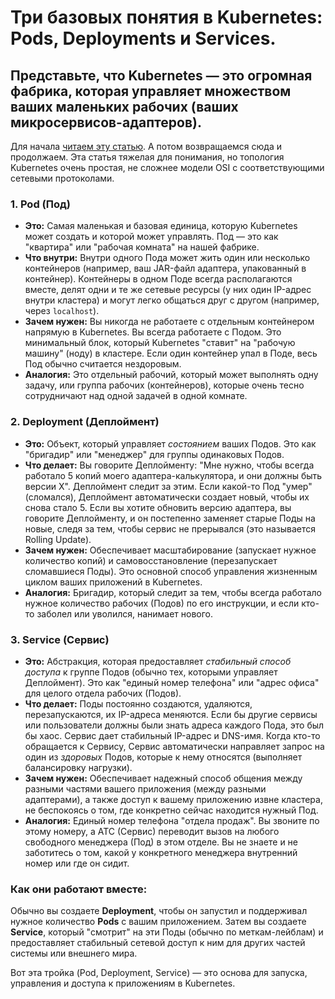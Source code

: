 # Три базовых понятия в Kubernetes: Pods, Deployments и Services.

## Представьте, что Kubernetes — это огромная фабрика, которая управляет множеством ваших маленьких рабочих (ваших микросервисов-адаптеров).

Для начала [читаем эту статью](https://ru.wikipedia.org/wiki/Kubernetes). А потом возвращаемся сюда и продолжаем. Эта статья тяжелая для понимания, но топология Kubernetes очень простая, не сложнее модели OSI с соответствующими сетевыми протоколами. 

### 1.  **Pod (Под)**

   * **Это:** Самая маленькая и базовая единица, которую Kubernetes может создать и которой может управлять. Под — это как "квартира" или "рабочая комната" на нашей фабрике.
   * **Что внутри:** Внутри одного Пода может жить один или несколько контейнеров (например, ваш JAR-файл адаптера, упакованный в контейнер). Контейнеры в одном Поде всегда располагаются вместе, делят одни и те же сетевые ресурсы (у них один IP-адрес внутри кластера) и могут легко общаться друг с другом (например, через `localhost`).
   * **Зачем нужен:** Вы никогда не работаете с отдельным контейнером напрямую в Kubernetes. Вы всегда работаете с Подом. Это минимальный блок, который Kubernetes "ставит" на "рабочую машину" (ноду) в кластере. Если один контейнер упал в Поде, весь Под обычно считается нездоровым.
   * **Аналогия:** Это отдельный рабочий, который может выполнять одну задачу, или группа рабочих (контейнеров), которые очень тесно сотрудничают над одной задачей в одной комнате.

### 2.  **Deployment (Деплоймент)**

   * **Это:** Объект, который управляет *состоянием* ваших Подов. Это как "бригадир" или "менеджер" для группы одинаковых Подов.
   * **Что делает:** Вы говорите Деплойменту: "Мне нужно, чтобы всегда работало 5 копий моего адаптера-калькулятора, и они должны быть версии X". Деплоймент следит за этим. Если какой-то Под "умер" (сломался), Деплоймент автоматически создает новый, чтобы их снова стало 5. Если вы хотите обновить версию адаптера, вы говорите Деплойменту, и он постепенно заменяет старые Поды на новые, следя за тем, чтобы сервис не прерывался (это называется Rolling Update).
   * **Зачем нужен:** Обеспечивает масштабирование (запускает нужное количество копий) и самовосстановление (перезапускает сломавшиеся Поды). Это основной способ управления жизненным циклом ваших приложений в Kubernetes.
   * **Аналогия:** Бригадир, который следит за тем, чтобы всегда работало нужное количество рабочих (Подов) по его инструкции, и если кто-то заболел или уволился, нанимает нового.

### 3.  **Service (Сервис)**

   * **Это:** Абстракция, которая предоставляет *стабильный способ доступа* к группе Подов (обычно тех, которыми управляет Деплоймент). Это как "единый номер телефона" или "адрес офиса" для целого отдела рабочих (Подов).
   * **Что делает:** Поды постоянно создаются, удаляются, перезапускаются, их IP-адреса меняются. Если бы другие сервисы или пользователи должны были знать адреса каждого Пода, это был бы хаос. Сервис дает стабильный IP-адрес и DNS-имя. Когда кто-то обращается к Сервису, Сервис автоматически направляет запрос на один из *здоровых* Подов, которые к нему относятся (выполняет балансировку нагрузки).
   * **Зачем нужен:** Обеспечивает надежный способ общения между разными частями вашего приложения (между разными адаптерами), а также доступ к вашему приложению извне кластера, не беспокоясь о том, где конкретно сейчас находится нужный Под.
   * **Аналогия:** Единый номер телефона "отдела продаж". Вы звоните по этому номеру, а АТС (Сервис) переводит вызов на любого свободного менеджера (Под) в этом отделе. Вы не знаете и не заботитесь о том, какой у конкретного менеджера внутренний номер или где он сидит.

### **Как они работают вместе:**

Обычно вы создаете **Deployment**, чтобы он запустил и поддерживал нужное количество **Pods** с вашим приложением. Затем вы создаете **Service**, который "смотрит" на эти Поды (обычно по меткам-лейблам) и предоставляет стабильный сетевой доступ к ним для других частей системы или внешнего мира.

Вот эта тройка (Pod, Deployment, Service) — это основа для запуска, управления и доступа к приложениям в Kubernetes.

